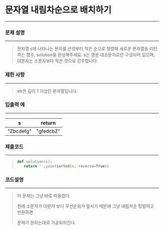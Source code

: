 # 문자열 내림차순으로 배치하기

---



### 문제 설명

---

>문자열 s에 나타나는 문자를 큰것부터 작은 순으로 정렬해 새로운 문자열을 리턴하는 함수, solution을 완성해주세요.
>s는 영문 대소문자로만 구성되어 있으며, 대문자는 소문자보다 작은 것으로 간주합니다.



### 제한 사항

---

>str은 길이 1 이상인 문자열입니다.



### 입출력 예

---

| s         | return    |
| --------- | --------- |
| "Zbcdefg" | "gfedcbZ" |



### 제출코드

---

>```python
>def solution(s):
>    return ''.join(sorted(s, reverse=True))
>```



### 코드설명

---

>이 문제는 그냥 바로 떠올랐다.
>
>원래 소문자가 대문자 보다 우선순위가 앞서기 때문에 그냥 내림차순 정렬하고 반환하면 
>
>문제가 원하는대로 가공되어진다.


